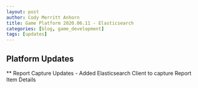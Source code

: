 ```yaml
---
layout: post
author: Cody Merritt Anhorn
title: Game Platform 2020.06.11 - Elasticsearch
categories: [blog, game_development]
tags: [updates]
---
```



## Platform Updates

** Report Capture Updates - Added Elasticsearch Client to capture Report Item Details

